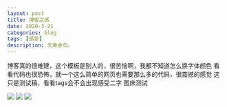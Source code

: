 ```yaml
---
layout: post
title: 博客之感
date: 2020-3-21
categories: blog
tags: [感受]
description: 文章金句。
---
```


博客真的很难建，这个模板是别人的，很苦恼啊，我都不知道怎么换字体颜色
看看代码也很恐怖，就一个这么简单的网页也需要那么多的代码，很震撼的感觉
这只是测试稿，看看tags会不会出现感受二字
图床测试

<img src="http://q7hawnr2l.bkt.clouddn.com/338157.jpg" />
<img src="http://q7hawnr2l.bkt.clouddn.com/329544%20%281%29.jpg" />
<img src="http://q7hawnr2l.bkt.clouddn.com/306182.jpg" />



<img src="  " />
